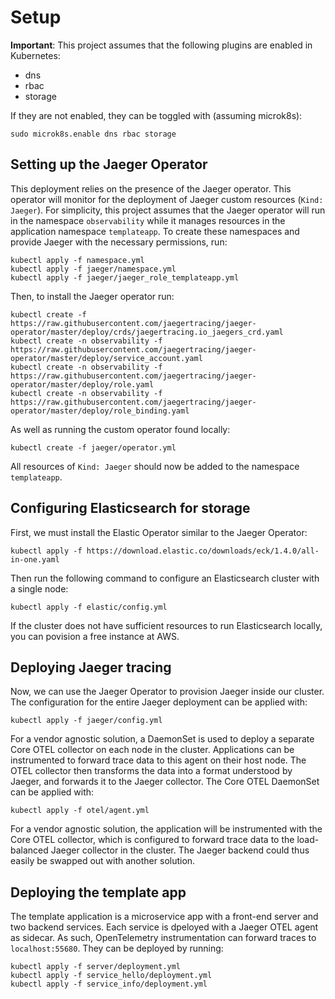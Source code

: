 # Setup
**Important**: This project assumes that the following plugins are enabled in Kubernetes:

- dns
- rbac
- storage

If they are not enabled, they can be toggled with (assuming microk8s):

```
sudo microk8s.enable dns rbac storage
```

## Setting up the Jaeger Operator
This deployment relies on the presence of the Jaeger operator. This operator will monitor for the deployment of Jaeger custom resources (`Kind: Jaeger`). For simplicity, this project assumes that the Jaeger operator will run in the namespace `observability` while it manages resources in the application namespace `templateapp`. To create these namespaces and provide Jaeger with the necessary permissions, run:

```
kubectl apply -f namespace.yml
kubectl apply -f jaeger/namespace.yml
kubectl apply -f jaeger/jaeger_role_templateapp.yml
```

Then, to install the Jaeger operator run:

```
kubectl create -f https://raw.githubusercontent.com/jaegertracing/jaeger-operator/master/deploy/crds/jaegertracing.io_jaegers_crd.yaml
kubectl create -n observability -f https://raw.githubusercontent.com/jaegertracing/jaeger-operator/master/deploy/service_account.yaml
kubectl create -n observability -f https://raw.githubusercontent.com/jaegertracing/jaeger-operator/master/deploy/role.yaml
kubectl create -n observability -f https://raw.githubusercontent.com/jaegertracing/jaeger-operator/master/deploy/role_binding.yaml
```

As well as running the custom operator found locally:

```
kubectl create -f jaeger/operator.yml
```

All resources of `Kind: Jaeger` should now be added to the namespace `templateapp`.

## Configuring Elasticsearch for storage
First, we must install the Elastic Operator similar to the Jaeger Operator:

```
kubectl apply -f https://download.elastic.co/downloads/eck/1.4.0/all-in-one.yaml
```

Then run the following command to configure an Elasticsearch cluster with a single node:

```
kubectl apply -f elastic/config.yml
```

If the cluster does not have sufficient resources to run Elasticsearch locally, you can povision a free instance at AWS.

## Deploying Jaeger tracing
Now, we can use the Jaeger Operator to provision Jaeger inside our cluster. The configuration for the entire Jaeger deployment can be applied with:

```
kubectl apply -f jaeger/config.yml
```

For a vendor agnostic solution, a DaemonSet is used to deploy a separate Core OTEL collector on each node in the cluster. Applications can be instrumented to forward trace data to this agent on their host node. The OTEL collector then transforms the data into a format understood by Jaeger, and forwards it to the Jaeger collector. The Core OTEL DaemonSet can be applied with:

```
kubectl apply -f otel/agent.yml
```






For a vendor agnostic solution, the application will be instrumented with the Core OTEL collector, which is configured to forward trace data to the load-balanced Jaeger collector in the cluster. The Jaeger backend could thus easily be swapped out with another solution.

## Deploying the template app
The template application is a microservice app with a front-end server and two backend services. Each service is dpeloyed with a Jaeger OTEL agent as sidecar. As such, OpenTelemetry instrumentation can forward traces to `localhost:55680`. They can be deployed by running:

```
kubectl apply -f server/deployment.yml
kubectl apply -f service_hello/deployment.yml
kubectl apply -f service_info/deployment.yml
```
